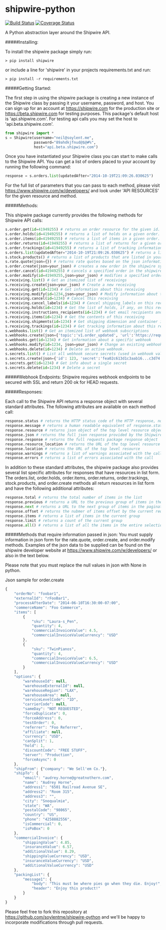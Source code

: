 shipwire-python
===============

[![Build Status](https://travis-ci.org/soylentme/shipwire-python.svg?branch=master)](https://travis-ci.org/soylentme/shipwire-python)
[![Coverage Status](https://coveralls.io/repos/soylentme/shipwire-python/badge.svg?branch=master&service=github)](https://coveralls.io/github/soylentme/shipwire-python?branch=master)

A Python abstraction layer around the Shipwire API.

#####Installing:

To install the shipwire package simply run:

```shell
> pip install shipwire
```

or include a line for 'shipwire' in your projects requirements.txt and run:
```shell
> pip install -r requirements.txt
```

#####Getting Started:

The first step in using the shipwire package is creating a new instance of the Shipwire class by passing it your username, password, and host. You can sign up for an account at https://shipwire.com for the production site or https://beta.shipwire.com for testing purposes. This package's default host is 'api.shipwire.com'. For testing api calls you may set the host to 'api.beta.shipwire.com'.

```python
from shipwire import *
s = Shipwire(username="neil@soylent.me",
             password="89ahdkjfnud@$@#%",
             host="api.beta.shipwire.com")
```

Once you have instantiated your Shipwire class you can start to make calls to the Shipwire API. You can get a list of orders placed to your account by running the following command:

```python
response = s.orders.list(updatedAfter="2014-10-19T21:09:26.030625")
```

For the full list of parameters that you can pass to each method, please visit https://www.shipwire.com/w/developers/ and look under 'API RESOURCES' for the given resource and method.

#####Methods:

This shipwire package currently provides the following methods for Shipwire API calls:

```python
s.order.get(id=41949255) # returns an order resource for the given id.
s.order.holds(id=41949255) # returns a list of holds on a given order.
s.order.items(id=41949255) # returns a list of items in a given order.
s.order.returns(id=41949255) # returns a list of returns for a given order.
s.order.trackings(id=41949255) # returns a list of tracking information for a given order.
s.orders.list(updatedAfter="2014-10-19T21:09:26.030625") # returns a list of orders filtered by the parameters based to the method.
s.stock.products() # returns a list of products that are listed in your shipwire account.
s.rate.quote(json={}) # returns rate quotes based on the json information you supply. See a sample of the json below.
s.order.create(json=your_json) # creates a new order in the shipwire system and returns a list of the orders created.
s.order.cancel(id=41949255) # cancels a specified order in the shipwire system.
s.order.modify(id=41949255,json=your_json) # modifies a specified order in the shipwire system and returns the order resource.
s.receiving.list() # Get an itemized list of receivings
s.receiving.create(json=your_json) # Create a new receiving
s.receiving.get(id=1234) # Get information about this receiving
s.receiving.modify(id=1234,json=your_json) # Modify information about this receiving
s.receiving.cancel(id=1234) # Cancel this receiving
s.receiving.cancel_labels(id=1234) # Cancel shipping_labels on this receiving
s.receiving.holds(id=1234) # Get the list of holds, if any, on this receiving
s.receiving.instructions_recipients(id=1234) # Get email recipients and instructions for this receiving.
s.receiving.items(id=1234) # Get the contents of this receiving
s.receiving.shipments(id=1234) # Get shipping dimension and container information
s.receiving.trackings(id=1234) # Get tracking information about this receiving.
s.webhooks.list() # Get an itemized list of webhook subscriptions
s.webhooks.create(json={'topic':'v1.order_updated', 'url':'https://requestbin.herokuapp.com/unique_id'}) # Create a new webhook subscription
s.webhooks.get(id=1234) # Get information about a specific webhook
s.webhooks.modify(id=1234, json=your_json) # Change an existing webhook
s.webhooks.delete(id=1234) # Delete an active webhook.
s.secrets.list() # List all webhook secure secrets (used in webhook validations)
s.secrets.create(json={'id': 123, 'secret':'fea02c613d1c3aab16...c3d74'}) # Create a new secret.
s.secrets.get(id=1234) # Get info about a single secret
s.secrets.delete(id=1234) # Delete a secret
```

#####Webhook Endpoints:
Shipwire requires webhook endpoints to be secured with SSL and return 200 ok for HEAD requests.

#####Responses:

Each call to the Shipwire API returns a response object with several standard attributes. The following attributes are available on each method call:

```python
response.status # returns the HTTP status code of the HTTP response, not to be confused with the Shipwire API status which can be found in the .errors and .warnings attributes.
response.message # returns a human readable equivalent of response.status for the HTTP response
response.resource # returns json object of the top level resource object
response.json # returns the full json response provided by the Shipwire API
response.response # returns the full requests package response object
response.resource_location # returns the URL of the top level resource
response.location # returns the URL of the top level resource
response.warnings # returns a list of warnings associated with the call
response.errors # returns a list of errors associated with the call
```

In addition to these standard attributes, the shipwire package also provides several list specific attributes for responses that have resources in list form. The orders.list, order.holds, order.items, order.returns, order.trackings, stock.products, and order.create methods all return resources in list form and have the following additional attributes:

```python
response.total # returns the total number of items in the list
response.previous # returns a URL to the previous group of items in the pagination
response.next # returns a URL to the next group of items in the pagination
response.offset # returns the nubmer of items offset by the current request
response.items # returns a list of items in the current group
response.limit # returns a count of the current group
response.all() # returns a list of all the items in the entire selection. Please note that this method can be time consuming and lead to timeout errors by the Shipwire API.
```

#####Methods that require information passed in json:
You must supply information in json form for the rate.quote, order.create, and order.modify methods. Examples of the json data to be supplied can be found on the shipwire developer website at https://www.shipwire.com/w/developers/ or also in the text below.

Please note that you must replace the null values in json with None in python.

Json sample for order.create
```javascript
{
    "orderNo": "foobar1",
    "externalId": "rFooBar1",
    "processAfterDate": "2014-06-10T16:30:00-07:00",
    "commerceName": "Foo Commerce",
    "items": [
        {
            "sku": "Laura-s_Pen",
            "quantity": 4,
            "commercialInvoiceValue": 4.5,
            "commercialInvoiceValueCurrency": "USD"
        },
        {
            "sku": "TwinPianos",
            "quantity": 4,
            "commercialInvoiceValue": 6.5,
            "commercialInvoiceValueCurrency": "USD"
        }
    ],
    "options": {
        "warehouseId": null,
        "warehouseExternalId": null,
        "warehouseRegion": "LAX",
        "warehouseArea": null,
        "serviceLevelCode": "1D",
        "carrierCode": null,
        "sameDay": "NOT REQUESTED",
        "forceDuplicate": 0,
        "forceAddress": 0,
        "testOrder": 0,
        "referrer": "Foo Referrer",
        "affiliate": null,
        "currency": "USD",
        "canSplit": 1,
        "hold": 1,
        "discountCode": "FREE STUFF",
        "server": "Production",
        "forceAsync": 0
    },
    "shipFrom": {"company": "We Sell'em Co."},
    "shipTo": {
        "email": "audrey.horne@greatnothern.com",
        "name": "Audrey Horne",
        "address1": "6501 Railroad Avenue SE",
        "address2": "Room 315",
        "address3": "",
        "city": "Snoqualmie",
        "state": "WA",
        "postalCode": "98065",
        "country": "US",
        "phone": "4258882556",
        "isCommercial": 0,
        "isPoBox": 0
    },
    "commercialInvoice": {
        "shippingValue": 4.85,
        "insuranceValue": 6.57,
        "additionalValue": 8.29,
        "shippingValueCurrency": "USD",
        "insuranceValueCurrency": "USD",
        "additionalValueCurrency": "USD"
    },
    "packingList": {
        "message1": {
            "body": "This must be where pies go when they die. Enjoy!",
            "header": "Enjoy this product!"
        }
    }
}
```

Please feel free to fork this repository at https://github.com/soylentme/shipwire-python and we'll be happy to incorporate modifications through pull requests.
